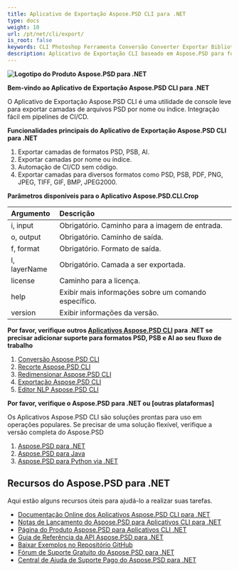 ```yaml
---
title: Aplicativo de Exportação Aspose.PSD CLI para .NET
type: docs
weight: 10
url: /pt/net/cli/export/
is_root: false
keywords: CLI Photoshop Ferramenta Conversão Converter Exportar Biblioteca C# PSD API
description: Aplicativo de Exportação CLI baseado em Aspose.PSD para formatos de arquivo PSD, PSB e AI. Automação de CI/CD sem código. Suporta a exportação de camadas de arquivos PSD por nome ou índice. Não requer a instalação do Adobe Photoshop ou Adobe Illustrator e pode ser executado a partir do console sem código adicional.
---
```


**![Logotipo do Produto Aspose.PSD para .NET](home_1.png)**

**Bem-vindo ao Aplicativo de Exportação Aspose.PSD CLI para .NET**

O Aplicativo de Exportação Aspose.PSD CLI é uma utilidade de console leve para exportar camadas de arquivos PSD por nome ou índice. Integração fácil em pipelines de CI/CD.

**Funcionalidades principais do Aplicativo de Exportação Aspose.PSD CLI para .NET**

1. Exportar camadas de formatos PSD, PSB, AI.
2. Exportar camadas por nome ou índice.
3. Automação de CI/CD sem código.
4. Exportar camadas para diversos formatos como PSD, PSB, PDF, PNG, JPEG, TIFF, GIF, BMP, JPEG2000.

**Parâmetros disponíveis para o Aplicativo Aspose.PSD.CLI.Crop**

| **Argumento** | **Descrição**                         |
|:-------------|:----------------------------------------|
| i, input     | Obrigatório. Caminho para a imagem de entrada.      |
| o, output    | Obrigatório. Caminho de saída.                  |
| f, format    | Obrigatório. Formato de saída.                |
| l, layerName | Obrigatório. Camada a ser exportada.              |
| license      | Caminho para a licença.                    |
| help         | Exibir mais informações sobre um comando específico. |
| version      | Exibir informações da versão.            |


**Por favor, verifique outros [Aplicativos Aspose.PSD CLI](https://docs.aspose.com/psd/net/cli) para .NET se precisar adicionar suporte para formatos PSD, PSB e AI ao seu fluxo de trabalho**

1. [Conversão Aspose.PSD CLI](/psd/pt/net/cli/conversion)
2. [Recorte Aspose.PSD CLI](/psd/pt/net/cli/crop)
3. [Redimensionar Aspose.PSD CLI](/psd/pt/net/cli/resize)
4. [Exportação Aspose.PSD CLI](/psd/pt/net/cli/export)
5. [Editor NLP Aspose.PSD CLI](/psd/pt/net/cli/nlp-editor)

**Por favor, verifique o Aspose.PSD para .NET ou [outras plataformas]**

Os Aplicativos Aspose.PSD CLI são soluções prontas para uso em operações populares. Se precisar de uma solução flexível, verifique a versão completa do Aspose.PSD

1. [Aspose.PSD para .NET](https://releases.aspose.com/psd/net/)
2. [Aspose.PSD para Java](https://releases.aspose.com/psd/java/) 
3. [Aspose.PSD para Python via .NET](https://releases.aspose.com/psd/python-net/)

## **Recursos do Aspose.PSD para .NET**

Aqui estão alguns recursos úteis para ajudá-lo a realizar suas tarefas.

- [Documentação Online dos Aplicativos Aspose.PSD CLI para .NET](/psd/pt/net/cli/conversion)
- [Notas de Lançamento do Aspose.PSD para Aplicativos CLI para .NET](/psd/pt/net/cli/conversion/release-notes/)
- [Página do Produto Aspose.PSD para Aplicativos CLI .NET](https://products.aspose.com/psd/net/cli)
- [Guia de Referência da API Aspose.PSD para .NET](https://reference.aspose.com/net/psd)
- [Baixar Exemplos no Repositório GitHub](https://github.com/aspose-psd/CLI-Applications)
- [Fórum de Suporte Gratuito do Aspose.PSD para .NET](https://forum.aspose.com/c/psd)
- [Central de Ajuda de Suporte Pago do Aspose.PSD para .NET](https://helpdesk.aspose.com/)
